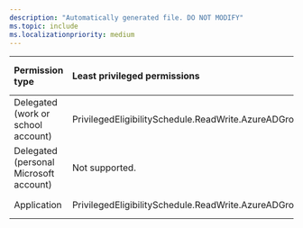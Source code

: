 ```yaml
---
description: "Automatically generated file. DO NOT MODIFY"
ms.topic: include
ms.localizationpriority: medium
---
```


|Permission type|Least privileged permissions|Higher privileged permissions|
|:---|:---|:---|
|Delegated (work or school account)|PrivilegedEligibilitySchedule.ReadWrite.AzureADGroup|Not available.|
|Delegated (personal Microsoft account)|Not supported.|Not supported.|
|Application|PrivilegedEligibilitySchedule.ReadWrite.AzureADGroup|Not available.|

